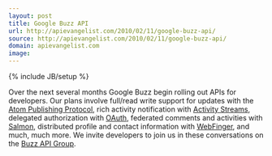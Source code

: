 ```yaml
---
layout: post
title: Google Buzz API
url: http://apievangelist.com/2010/02/11/google-buzz-api/
source: http://apievangelist.com/2010/02/11/google-buzz-api/
domain: apievangelist.com
image: 
---
```

{% include JB/setup %}<p>Over the next several months Google Buzz begin rolling out APIs for   developers.  Our plans involve full/read write support for updates   with the <a href="http://tools.ietf.org/html/rfc5023">Atom   Publishing Protocol</a>, rich activity notification   with <a href="http://activitystrea.ms/">Activity Streams</a>,   delegated authorization with <a href="http://oauth.net/">OAuth</a>,   federated comments and activities   with <a href="http://www.salmon-protocol.org/">Salmon</a>,   distributed profile and contact information   with <a href="http://code.google.com/apis/buzz/faq/">WebFinger</a>, and much, much more.  We invite   developers to join us in these conversations on   the <a href="http://groups.google.com/group/google-buzz-api">Buzz   API Group</a>.</p>
